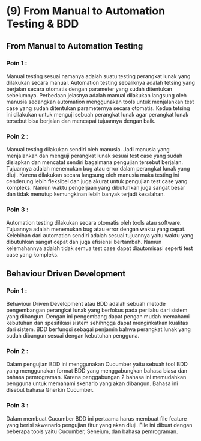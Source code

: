 # (9) From Manual to Automation Testing & BDD
## From Manual to Automation Testing
### Poin 1 :
Manual testing sesuai namanya adalah suatu testing perangkat lunak yang dilakukan secara manual. Automation testing sebaliknya adalah tetsing yang berjalan secara otomatis dengan parameter yang sudah ditentukan sebelumnya. Perbedaan jelasnya adalah manual dilakukan langsung oleh manusia sedangkan automation menggunakan tools untuk menjalankan test case yang sudah ditentukan parameternya secara otomatis. Kedua tetsing ini dilakukan untuk menguji sebuah perangkat lunak agar perangkat lunak tersebut bisa berjalan dan mencapai tujuannya dengan baik.
### Poin 2 :
Manual testing dilakukan sendiri oleh manusia. Jadi manusia yang menjalankan dan menguji perangkat lunak sesuai test case yang sudah disiapkan dan mencatat sendiri bagaimana pengujian tersebut berjalan. Tujuannya adalah menemukan bug atau error dalam perangkat lunak yang diuji. Karena dilakukan secara langsung oleh manusia maka testing ini cenderung lebih fleksibel dan juga akurat untuk pengujian test case yang kompleks. Namun waktu pengerjaan yang dibutuhkan juga sangat besar dan tidak menutup kemungkinan lebih banyak terjadi kesalahan.
### Poin 3 :
Automation testing dilakukan secara otomatis oleh tools atau software. Tujuannya adalah menemukan bug atau error dengan waktu yang cepat. Kelebihan dari automation sendiri adalah sesuai tujuannya yaitu waktu yang dibutuhkan sangat cepat dan juga efisiensi bertambah. Namun kelemahannya adalah tidak semua test case dapat diautomisasi seperti test case yang kompleks.
## Behaviour Driven Development
### Poin 1 :
Behaviour Driven Development atau BDD adalah sebuah metode pengembangan perangkat lunak yang berfokus pada perilaku dari sistem yang dibangun. Dengan ini pengembang dapat pengan mudah memahami kebutuhan dan spesifikasi sistem sehihngga dapat menginkatkan kualitas dari sistem. BDD berfungsi sebagai penjamin bahwa perangkat lunak yang sudah dibangun sesuai dengan kebutuhan pengguna.
### Poin 2 :
Dalam pengujian BDD ini menggunakan Cucumber yaitu sebuah tool BDD yang menggunakan format BDD yang menggabungkan bahasa biasa dan bahasa pemrograman. Karena penggabungan 2 bahasa ini memudahkan pengguna untuk memahami skenario yang akan dibangun. Bahasa ini disebut bahasa Gherkin Cucumber.
### Poin 3 :
Dalam membuat Cucumber BDD ini pertaama harus membuat file feature yang berisi skwenario pengujian fitur yang akan diuji. File ini dibuat dengan beberapa tools yaitu Cucumber, Seneium, dan bahasa pemrograman.
